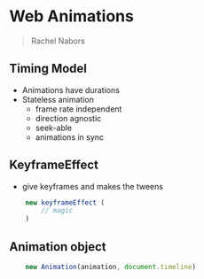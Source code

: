 # Web Animations

> Rachel Nabors

## Timing Model
- Animations have durations
- Stateless animation
	- frame rate independent
	- direction agnostic
	- seek-able
	- animations in sync

## KeyframeEffect
- give keyframes and makes the tweens

```js
	new keyframeEffect (
		// magic
	)
```

## Animation object
```js
	new Animation(animation, document.timeline)
```
